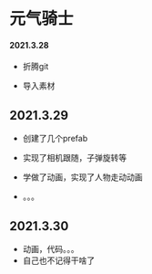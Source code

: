 # 元气骑士

#### 2021.3.28

- 折腾git

- 导入素材

## 2021.3.29

- 创建了几个prefab

- 实现了相机跟随，子弹旋转等

- 学做了动画，实现了人物走动动画

- 。。。

## 2021.3.30

- 动画，代码。。。
- 自己也不记得干啥了